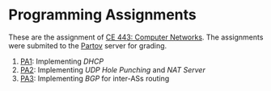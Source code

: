 # Programming Assignments

These are the assignment of [CE 443: Computer Networks](http://sharif.edu/~kharrazi/courses/40443-972/).
The assignments were submited to the [Partov](http://sharif.edu/~kharrazi/partov/) server for grading.

1. [PA1](./PA1/): Implementing *DHCP*
2. [PA2](./PA2/): Implementing *UDP Hole Punching* and *NAT Server*
3. [PA3](./PA3/): Implementing *BGP* for inter-ASs routing
